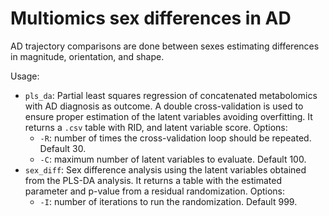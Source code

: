 # Multiomics sex differences in AD

AD trajectory comparisons are done between sexes estimating differences in magnitude, orientation, and shape.

Usage:
- `pls_da`: Partial least squares regression of concatenated metabolomics with AD diagnosis as outcome. A double cross-validation is used to ensure proper estimation of the latent variables avoiding overfitting. It returns a `.csv` table with RID, and latent variable score. Options:
	- `-R`: number of times the cross-validation loop should be repeated. Default 30.
	- `-C`: maximum number of latent variables to evaluate. Default 100.
- `sex_diff`: Sex difference analysis using the latent variables obtained from the PLS-DA analysis. It returns a table with the estimated parameter and p-value from a residual randomization. Options:
	- `-I`: number of iterations to run the randomization. Default 999.
